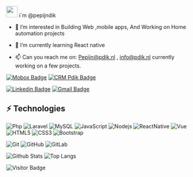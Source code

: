  <img src="https://raw.githubusercontent.com/aemmadi/aemmadi/master/wave.gif" width="30px"> i´m @pepijndik
- 👀 I’m interested in Building Web ,mobile apps, And Working on Home automation projects
- 🌱 I’m currently learning React native

- 📫 Can you reach me on:
Pepijn@pdik.nl , info@pdik.nl
currently working on a few projects. 

[![Mobox Badge](https://img.shields.io/badge/project-mijn.mobox.nl-F53D3D?style=for-the-badge&logo=laravel&logoColor=white)](https://mijn.mobox.nl)
[![CRM Pdik Badge](https://img.shields.io/badge/project-app.pdik.nl-54b7e0?style=for-the-badge&logo=react&logoColor=white)](https://app.pdik.nl)

[![Linkedin Badge](https://img.shields.io/badge/-pepijndik-blue?style=flat-square&logo=Linkedin&logoColor=white&link=https://www.linkedin.com/in/pepijndik/)](https://www.linkedin.com/in/pepijndik/)
[![Gmail Badge](https://img.shields.io/badge/-info@pdik.nl-c14438?style=flat-square&logo=Gmail&logoColor=white&link=mailto:info@pdik.nl)](mailto:info@pdik.nl)

## ⚡ Technologies
![Php](https://img.shields.io/badge/-php-black?style=for-the-badge&logo=php)
![Laravel](https://img.shields.io/badge/-Laravel-000000?style=for-the-badge&logo=laravel)
![MySQL](https://img.shields.io/badge/-MySQL-black?style=for-the-badge&logo=mysql)
![JavaScript](https://img.shields.io/badge/-JavaScript-black?style=for-the-badge&logo=javascript)
![Nodejs](https://img.shields.io/badge/-Nodejs-black?style=for-the-badge&logo=Node.js)
![ReactNative](https://img.shields.io/badge/-ReactJs-black?style=for-the-badge&logo=react&logoColor=white&flat-square)
![Vue](https://img.shields.io/badge/-Vue-black?style=for-the-badge&logo=Vue.js)
![HTML5](https://img.shields.io/badge/-HTML5-E34F26?style=for-the-badge&logo=html5&logoColor=white)
![CSS3](https://img.shields.io/badge/-CSS3-1572B6?style=for-the-badge&logo=css3)
![Bootstrap](https://img.shields.io/badge/-Bootstrap-563D7C?style=for-the-badge&logo=bootstrap)


![Git](https://img.shields.io/badge/-Git-black?style=for-the-badge&logo=git)
![GitHub](https://img.shields.io/badge/-GitHub-181717?style=for-the-badge&logo=github)
![GitLab](https://img.shields.io/badge/-GitLab-FCA121?style=for-the-badge&logo=gitlab)


![Github Stats](https://github-readme-stats.vercel.app/api?username=pepijndik&count_private=true&show_icons=true&include_all_commits=true)
![Top Langs](https://github-readme-stats.vercel.app/api/top-langs/?username=pepijndik&hide=TeX&layout=compact)

![Visitor Badge](https://visitor-badge.laobi.icu/badge?page_id=pepijndik)
